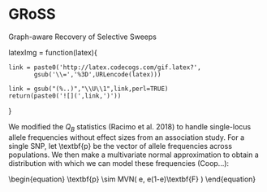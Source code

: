 # GRoSS
Graph-aware Recovery of Selective Sweeps


latexImg = function(latex){

    link = paste0('http://latex.codecogs.com/gif.latex?',
           gsub('\\=','%3D',URLencode(latex)))

    link = gsub("(%..)","\\U\\1",link,perl=TRUE)
    return(paste0('![](',link,')'))
}


We modified the $Q_{B}$ statistics (Racimo et al. 2018) to handle single-locus allele frequencies without effect sizes from an association study. For a single SNP, let \textbf{p} be the vector of allele frequencies across populations. We then make a multivariate normal approximation to obtain a distribution with which we can model these frequencies (Coop...):

\begin{equation}
\textbf{p} \sim MVN( e, e(1-e)\textbf{F} )
\end{equation}
